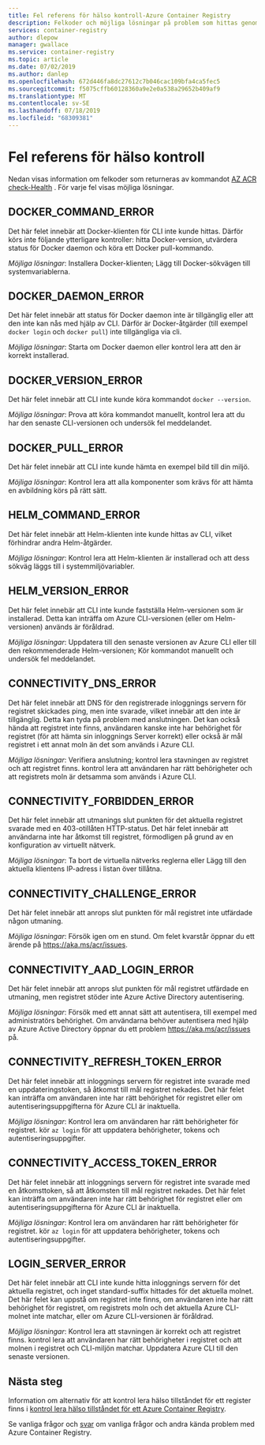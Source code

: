 ```yaml
---
title: Fel referens för hälso kontroll-Azure Container Registry
description: Felkoder och möjliga lösningar på problem som hittas genom att köra kommandot AZ ACR check-Health Diagnostic i Azure Container Registry
services: container-registry
author: dlepow
manager: gwallace
ms.service: container-registry
ms.topic: article
ms.date: 07/02/2019
ms.author: danlep
ms.openlocfilehash: 672d446fa8dc27612c7b046cac109bfa4ca5fec5
ms.sourcegitcommit: f5075cffb60128360a9e2e0a538a29652b409af9
ms.translationtype: MT
ms.contentlocale: sv-SE
ms.lasthandoff: 07/18/2019
ms.locfileid: "68309381"
---
```

# <a name="health-check-error-reference"></a>Fel referens för hälso kontroll

Nedan visas information om felkoder som returneras av kommandot [AZ ACR check-Health][az-acr-check-health] . För varje fel visas möjliga lösningar.

## <a name="dockercommanderror"></a>DOCKER_COMMAND_ERROR

Det här felet innebär att Docker-klienten för CLI inte kunde hittas. Därför körs inte följande ytterligare kontroller: hitta Docker-version, utvärdera status för Docker daemon och köra ett Docker pull-kommando.

*Möjliga lösningar*: Installera Docker-klienten; Lägg till Docker-sökvägen till systemvariablerna.

## <a name="dockerdaemonerror"></a>DOCKER_DAEMON_ERROR

Det här felet innebär att status för Docker daemon inte är tillgänglig eller att den inte kan nås med hjälp av CLI. Därför är Docker-åtgärder (till exempel `docker login` och `docker pull`) inte tillgängliga via cli.

*Möjliga lösningar*: Starta om Docker daemon eller kontrol lera att den är korrekt installerad.

## <a name="dockerversionerror"></a>DOCKER_VERSION_ERROR

Det här felet innebär att CLI inte kunde köra kommandot `docker --version`.

*Möjliga lösningar*: Prova att köra kommandot manuellt, kontrol lera att du har den senaste CLI-versionen och undersök fel meddelandet.

## <a name="dockerpullerror"></a>DOCKER_PULL_ERROR

Det här felet innebär att CLI inte kunde hämta en exempel bild till din miljö.

*Möjliga lösningar*: Kontrol lera att alla komponenter som krävs för att hämta en avbildning körs på rätt sätt.

## <a name="helmcommanderror"></a>HELM_COMMAND_ERROR

Det här felet innebär att Helm-klienten inte kunde hittas av CLI, vilket förhindrar andra Helm-åtgärder.

*Möjliga lösningar*: Kontrol lera att Helm-klienten är installerad och att dess sökväg läggs till i systemmiljövariabler.

## <a name="helmversionerror"></a>HELM_VERSION_ERROR

Det här felet innebär att CLI inte kunde fastställa Helm-versionen som är installerad. Detta kan inträffa om Azure CLI-versionen (eller om Helm-versionen) används är föråldrad.

*Möjliga lösningar*: Uppdatera till den senaste versionen av Azure CLI eller till den rekommenderade Helm-versionen; Kör kommandot manuellt och undersök fel meddelandet.

## <a name="connectivitydnserror"></a>CONNECTIVITY_DNS_ERROR

Det här felet innebär att DNS för den registrerade inloggnings servern för registret skickades ping, men inte svarade, vilket innebär att den inte är tillgänglig. Detta kan tyda på problem med anslutningen. Det kan också hända att registret inte finns, användaren kanske inte har behörighet för registret (för att hämta sin inloggnings Server korrekt) eller också är mål registret i ett annat moln än det som används i Azure CLI.

*Möjliga lösningar*: Verifiera anslutning; kontrol lera stavningen av registret och att registret finns. kontrol lera att användaren har rätt behörigheter och att registrets moln är detsamma som används i Azure CLI.

## <a name="connectivityforbiddenerror"></a>CONNECTIVITY_FORBIDDEN_ERROR

Det här felet innebär att utmanings slut punkten för det aktuella registret svarade med en 403-otillåten HTTP-status. Det här felet innebär att användarna inte har åtkomst till registret, förmodligen på grund av en konfiguration av virtuellt nätverk.

*Möjliga lösningar*: Ta bort de virtuella nätverks reglerna eller Lägg till den aktuella klientens IP-adress i listan över tillåtna.

## <a name="connectivitychallengeerror"></a>CONNECTIVITY_CHALLENGE_ERROR

Det här felet innebär att anrops slut punkten för mål registret inte utfärdade någon utmaning.

*Möjliga lösningar*: Försök igen om en stund. Om felet kvarstår öppnar du ett ärende på https://aka.ms/acr/issues.

## <a name="connectivityaadloginerror"></a>CONNECTIVITY_AAD_LOGIN_ERROR

Det här felet innebär att anrops slut punkten för mål registret utfärdade en utmaning, men registret stöder inte Azure Active Directory autentisering.

*Möjliga lösningar*: Försök med ett annat sätt att autentisera, till exempel med administratörs behörighet. Om användarna behöver autentisera med hjälp av Azure Active Directory öppnar du ett problem https://aka.ms/acr/issues på.

## <a name="connectivityrefreshtokenerror"></a>CONNECTIVITY_REFRESH_TOKEN_ERROR

Det här felet innebär att inloggnings servern för registret inte svarade med en uppdateringstoken, så åtkomst till mål registret nekades. Det här felet kan inträffa om användaren inte har rätt behörighet för registret eller om autentiseringsuppgifterna för Azure CLI är inaktuella.

*Möjliga lösningar*: Kontrol lera om användaren har rätt behörigheter för registret. kör `az login` för att uppdatera behörigheter, tokens och autentiseringsuppgifter.

## <a name="connectivityaccesstokenerror"></a>CONNECTIVITY_ACCESS_TOKEN_ERROR

Det här felet innebär att inloggnings servern för registret inte svarade med en åtkomsttoken, så att åtkomsten till mål registret nekades. Det här felet kan inträffa om användaren inte har rätt behörighet för registret eller om autentiseringsuppgifterna för Azure CLI är inaktuella.

*Möjliga lösningar*: Kontrol lera om användaren har rätt behörigheter för registret. kör `az login` för att uppdatera behörigheter, tokens och autentiseringsuppgifter.

## <a name="loginservererror"></a>LOGIN_SERVER_ERROR

Det här felet innebär att CLI inte kunde hitta inloggnings servern för det aktuella registret, och inget standard-suffix hittades för det aktuella molnet. Det här felet kan uppstå om registret inte finns, om användaren inte har rätt behörighet för registret, om registrets moln och det aktuella Azure CLI-molnet inte matchar, eller om Azure CLI-versionen är föråldrad.

*Möjliga lösningar*: Kontrol lera att stavningen är korrekt och att registret finns. kontrol lera att användaren har rätt behörigheter i registret och att molnen i registret och CLI-miljön matchar. Uppdatera Azure CLI till den senaste versionen.

## <a name="next-steps"></a>Nästa steg

Information om alternativ för att kontrol lera hälso tillståndet för ett register finns i [kontrol lera hälso tillståndet för ett Azure Container Registry](container-registry-check-health.md).

Se vanliga frågor och [svar](container-registry-faq.md) om vanliga frågor och andra kända problem med Azure Container Registry.





<!-- LINKS - internal -->
[az-acr-check-health]: /cli/azure/acr#az-acr-check-health
